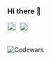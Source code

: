 ### Hi there 👋

<!--
**zinovev39/zinovev39** is a ✨ _special_ ✨ repository because its `README.md` (this file) appears on your GitHub profile.

Here are some ideas to get you started:

- 🔭 I’m currently working on ...
- 🌱 I’m currently learning ...
- 👯 I’m looking to collaborate on ...
- 🤔 I’m looking for help with ...
- 💬 Ask me about ...
- 📫 How to reach me: ...
- 😄 Pronouns: ...
- ⚡ Fun fact: ...
-->
<p dir="auto">
  <img src="https://camo.githubusercontent.com/5b6870604062bb409abb12792c68576cb0665ad18bd67b9b12ce88147173a0c9/68747470733a2f2f696d672e736869656c64732e696f2f62616467652f2d48544d4c2d3233323332333f7374796c653d666c61742d737175617265266c6f676f3d68746d6c35" title="HTML" alt="HTML" max-width="auto" height="20px"/>&nbsp;
  <img src="https://camo.githubusercontent.com/90fb3443870f0f4658cf04838824cf40ba55eab9ff87427a9a115f3c84bd8fd2/68747470733a2f2f696d672e736869656c64732e696f2f62616467652f2d4a6176615363726970742d3233323332333f7374796c653d666c61742d737175617265266c6f676f3d6a617661736372697074" title="JavaScript" alt="JavaScript" max-width="auto" height="20px"/>&nbsp;
</p>
<br>
<img src="https://www.codewars.com/users/zinovev/badges/small" title="Codewars" alt="Codewars">
